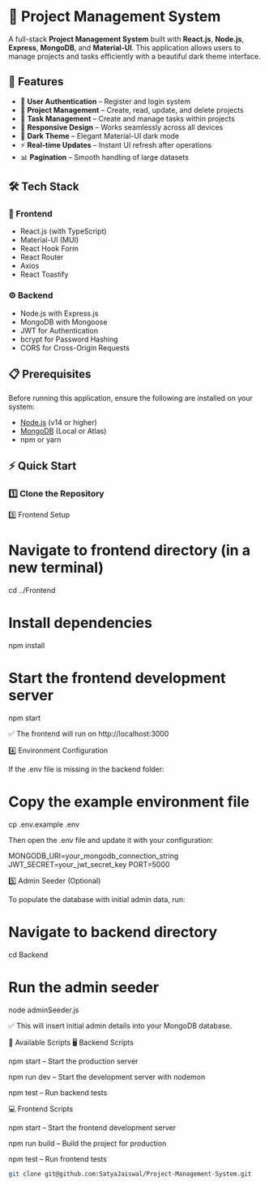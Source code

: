 # 🧩 Project Management System
A full-stack **Project Management System** built with **React.js**, **Node.js**, **Express**, **MongoDB**, and **Material-UI**. This application allows users to manage projects and tasks efficiently with a beautiful dark theme interface.

## 🚀 Features
- 🔐 **User Authentication** – Register and login system  
- 📁 **Project Management** – Create, read, update, and delete projects  
- 📝 **Task Management** – Create and manage tasks within projects  
- 📱 **Responsive Design** – Works seamlessly across all devices  
- 🌙 **Dark Theme** – Elegant Material-UI dark mode  
- ⚡ **Real-time Updates** – Instant UI refresh after operations  
- 📊 **Pagination** – Smooth handling of large datasets  

## 🛠️ Tech Stack
### 🎨 Frontend
- React.js (with TypeScript)
- Material-UI (MUI)
- React Hook Form
- React Router
- Axios
- React Toastify

### ⚙️ Backend
- Node.js with Express.js  
- MongoDB with Mongoose  
- JWT for Authentication  
- bcrypt for Password Hashing  
- CORS for Cross-Origin Requests  

## 📋 Prerequisites
Before running this application, ensure the following are installed on your system:
- [Node.js](https://nodejs.org/) (v14 or higher)  
- [MongoDB](https://www.mongodb.com/) (Local or Atlas)  
- npm or yarn

## ⚡ Quick Start
### 1️⃣ Clone the Repository

3️⃣ Frontend Setup
# Navigate to frontend directory (in a new terminal)
cd ../Frontend

# Install dependencies
npm install

# Start the frontend development server
npm start


✅ The frontend will run on http://localhost:3000

4️⃣ Environment Configuration

If the .env file is missing in the backend folder:

# Copy the example environment file
cp .env.example .env


Then open the .env file and update it with your configuration:

MONGODB_URI=your_mongodb_connection_string
JWT_SECRET=your_jwt_secret_key
PORT=5000

5️⃣ Admin Seeder (Optional)

To populate the database with initial admin data, run:

# Navigate to backend directory
cd Backend

# Run the admin seeder
node adminSeeder.js


✅ This will insert initial admin details into your MongoDB database.

🔧 Available Scripts
🖥️ Backend Scripts

npm start – Start the production server

npm run dev – Start the development server with nodemon

npm test – Run backend tests

💻 Frontend Scripts

npm start – Start the frontend development server

npm run build – Build the project for production

npm test – Run frontend tests
```bash
git clone git@github.com:SatyaJaiswal/Project-Management-System.git
